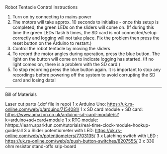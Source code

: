 Robot Tentacle Control Instructions 

1.	Turn on by connecting to mains power
2.	The motors will take approx. 10 seconds to initialise - once this setup is completed, the green LEDs on the sliders will come on. 
(If during this time the green LEDs flash 5 times, the SD card is not connected/setup correctly and logging will not take place. Fix the problem then press the reset button on the Arduino to restart.)
3.	Control the robot tentacle by moving the sliders
4.	To record the motor angles during operation, press the blue button. The light on the button will come on to indicate logging has started.
(If no light comes on, there is a problem with the SD card.) 
5.	To stop recording press the blue button again. 
It is important to stop any recordings before powering off the system to avoid corrupting the SD card and losing data!

__________________________________________________________________________________________

Bill of Materials 

Laser cut parts (.dxf file in repo)
1 x Arduino Uno: https://uk.rs-online.com/web/p/arduino/7154081/
1 x SD card module + SD card: https://www.amazon.co.uk/arduino-sd-card-module/s?k=arduino+sd+card+module
1 x RTC module: hhttps://learn.sparkfun.com/tutorials/real-time-clock-module-hookup-guide/all
3 x Slider potentiometer with LED: https://uk.rs-online.com/web/p/potentiometers/7703135/
3 x Latching switch with LED : https://uk.rs-online.com/web/p/push-button-switches/8207555/
3 x 330 ohm resistor
stand-offs
srip-board 
